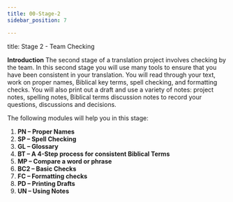 ```yaml
---
title: 00-Stage-2
sidebar_position: 7

---
```




title: Stage 2 - Team Checking


**Introduction**
The second stage of a translation project involves checking by the team. In this second stage you will use many tools to ensure that you have been consistent in your translation. You will read through your text, work on proper names, Biblical key terms, spell checking, and formatting checks. You will also print out a draft and use a variety of notes: project notes, spelling notes, Biblical terms discussion notes to record your questions, discussions and decisions.


The following modules will help you in this stage:

1. **PN – Proper Names**
1. **SP – Spell Checking**
1. **GL – Glossary**
1. **BT – A 4-Step process for consistent Biblical Terms**
1. **MP – Compare a word or phrase**
1. **BC2 – Basic Checks**
1. **FC – Formatting checks**
1. **PD – Printing Drafts**
1. **UN – Using Notes**
